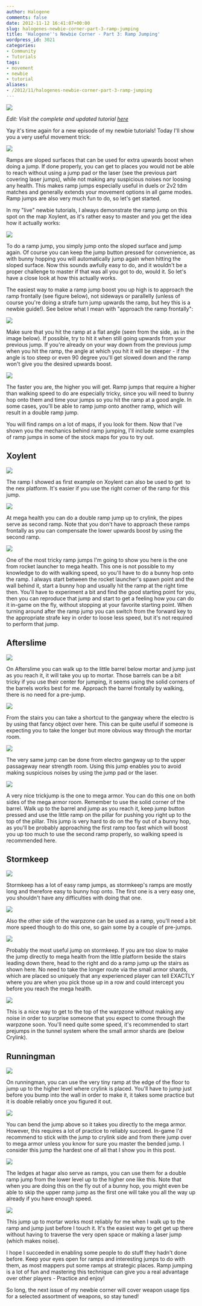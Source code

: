 ```yaml
---
author: Halogene
comments: false
date: 2012-11-12 16:41:07+00:00
slug: halogenes-newbie-corner-part-3-ramp-jumping
title: 'Halogene''s Newbie Corner - Part 3: Ramp Jumping'
wordpress_id: 3021
categories:
- Community
- Tutorials
tags:
- movement
- newbie
- tutorial
aliases:
- /2012/11/halogenes-newbie-corner-part-3-ramp-jumping
---
```


![](/m/uploads/2012/09/newbie-corner-banner2-800x239.png)

*Edit: Visit the complete and updated tutorial [here](http://gitlab.com/xonotic/xonotic/wikis/Halogenes_Newbie_Corner)*

Yay it's time again for a new episode of my newbie tutorials! Today I'll show you a very useful movement trick:

![](/m/uploads/2012/11/RampJumping2.png)

Ramps are sloped surfaces that can be used for extra upwards boost when doing a jump. If done properly, you can get to places you would not be able to reach without using a jump pad or the laser (see the previous part covering laser jumps), while not making any suspicious noises nor loosing any health. This makes ramp jumps especially useful in duels or 2v2 tdm matches and generally extends your movement options in all game modes. Ramp jumps are also very much fun to do, so let's get started.

In my "live" newbie tutorials, I always demonstrate the ramp jump on this spot on the map Xoylent, as it's rather easy to master and you get the idea how it actually works:

![](/m/uploads/2012/11/Xoylent-ramp1.final_1.png)

To do a ramp jump, you simply jump onto the sloped surface and jump again. Of course you can keep the jump button pressed for convenience, as with bunny hopping you will automatically jump again when hitting the sloped surface. Now this sounds awfully easy to do, and it wouldn't be a proper challenge to master if that was all you got to do, would it. So let's have a close look at how this actually works.

The easiest way to make a ramp jump boost you up high is to approach the ramp frontally (see figure below), not sideways or parallelly (unless of course you're doing a strafe turn jump upwards the ramp, but hey this is a newbie guide!). See below what I mean with "approach the ramp frontally":

![](/m/uploads/2012/11/rampjumping-easy.hard_.final_.jpg)

Make sure that you hit the ramp at a flat angle (seen from the side, as in the image below). If possible, try to hit it when still going upwards from your previous jump. If you're already on your way down from the previous jump when you hit the ramp, the angle at which you hit it will be steeper - if the angle is too steep or even 90 degree you'll get slowed down and the ramp won't give you the desired upwards boost.

![](/m/uploads/2012/11/rampjumping-angle.final_.png)

The faster you are, the higher you will get. Ramp jumps that require a higher than walking speed to do are especially tricky, since you will need to bunny hop onto them and time your jumps so you hit the ramp at a good angle. In some cases, you'll be able to ramp jump onto another ramp, which will result in a double ramp jump.

You will find ramps on a lot of maps, if you look for them. Now that I've shown you the mechanics behind ramp jumping, I'll include some examples of ramp jumps in some of the stock maps for you to try out.

## Xoylent

![](/m/uploads/2012/11/xoylent-ramp-1.final_1.png)

The ramp I showed as first example on Xoylent can also be used to get  to the nex platform. It's easier if you use the right corner of the ramp for this jump.

![](/m/uploads/2012/11/xoylent-ramp-2.final_.png)

At mega health you can do a double ramp jump up to crylink, the pipes serve as second ramp. Note that you don't have to approach these ramps frontally as you can compensate the lower upwards boost by using the second ramp.

![](/m/uploads/2012/11/xoylent-ramp-3.final_.png)

One of the most tricky ramp jumps I'm going to show you here is the one from rocket launcher to mega health. This one is not possible to my knowledge to do with walking speed, so you'll have to do a bunny hop onto the ramp. I always start between the rocket launcher's spawn point and the wall behind it, start a bunny hop and usually hit the ramp at the right time then. You'll have to experiment a bit and find the good starting point for you, then you can reproduce that jump and start to get a feeling how you can do it in-game on the fly, without stopping at your favorite starting point. When turning around after the ramp jump you can switch from the forward key to the appropriate strafe key in order to loose less speed, but it's not required to perform that jump.

## Afterslime

![](/m/uploads/2012/11/afterslime-mortar.final_.png)

On Afterslime you can walk up to the little barrel below mortar and jump just as you reach it, it will take you up to mortar. Those barrels can be a bit tricky if you use their center for jumping, it seems using the solid corners of the barrels works best for me. Approach the barrel frontally by walking, there is no need for a pre-jump.

![](/m/uploads/2012/11/afterslime-electro.final_.png)

From the stairs you can take a shortcut to the gangway where the electro is by using that fancy object over here. This can be quite useful if someone is expecting you to take the longer but more obvious way through the mortar room.

![](/m/uploads/2012/11/afterslime-strength.final_1.png)

The very same jump can be done from electro gangway up to the upper passageway near strength room. Using this jump enables you to avoid making suspicious noises by using the jump pad or the laser.

![](/m/uploads/2012/11/afterslime-mega-armor.final_.png)

A very nice trickjump is the one to mega armor. You can do this one on both sides of the mega armor room. Remember to use the solid corner of the barrel. Walk up to the barrel and jump as you reach it, keep jump button pressed and use the little ramp on the pillar for pushing you right up to the top of the pillar. This jump is very hard to do on the fly out of a bunny hop, as you'll be probably approaching the first ramp too fast which will boost you up too much to use the second ramp properly, so walking speed is recommended here.

## Stormkeep

![](/m/uploads/2012/11/stormkeep-25armortunnel1.final_.png)

Stormkeep has a lot of easy ramp jumps, as stormkeep's ramps are mostly long and therefore easy to bunny hop onto. The first one is a very easy one, you shouldn't have any difficulties with doing that one.

![](/m/uploads/2012/11/stormkeep-25armortunnel2.final_.png)

Also the other side of the warpzone can be used as a ramp, you'll need a bit more speed though to do this one, so gain some by a couple of pre-jumps.

![](/m/uploads/2012/11/stormkeep-megahealth.final_.png)

Probably the most useful jump on stormkeep. If you are too slow to make the jump directly to mega health from the little platform beside the stairs leading down there, head to the right and do a ramp jump up the stairs as shown here. No need to take the longer route via the small armor shards, which are placed so uniquely that any experienced player can tell EXACTLY where you are when you pick those up in a row and could intercept you before you reach the mega health.

![](/m/uploads/2012/11/stormkeep-warpzone.final_.png)

This is a nice way to get to the top of the warpzone without making any noise in order to surprise someone that you expect to come through the warpzone soon. You'll need quite some speed, it's recommended to start prejumps in the tunnel system where the small armor shards are (below Crylink).

## Runningman

![](/m/uploads/2012/11/runningman-crylink.final_.png)

On runningman, you can use the very tiny ramp at the edge of the floor to jump up to the higher level where crylink is placed. You'll have to jump just before you bump into the wall in order to make it, it takes some practice but it is doable reliably once you figured it out.

![](/m/uploads/2012/11/runningman-megaarmor.final_.png)

You can bend the jump above so it takes you directly to the mega armor. However, this requires a lot of practice to reliably succeed. In-game I'd recommend to stick with the jump to crylink side and from there jump over to mega armor unless you know for sure you master the bended jump. I consider this jump the hardest one of all that I show you in this post.

![](/m/uploads/2012/11/runningman-hagar-double.final_.png)

The ledges at hagar also serve as ramps, you can use them for a double ramp jump from the lower level up to the higher one like this. Note that when you are doing this on the fly out of a bunny hop, you might even be able to skip the upper ramp jump as the first one will take you all the way up already if you have enough speed.

![](/m/uploads/2012/11/runningman-mortar.final_.png)

This jump up to mortar works most reliably for me when I walk up to the ramp and jump just before I touch it. It's the easiest way to get get up there without having to traverse the very open space or making a laser jump (which makes noise).

I hope I succeeded in enabling some people to do stuff they hadn't done before. Keep your eyes open for ramps and interesting jumps to do with them, as most mappers put some ramps at strategic places. Ramp jumping is a lot of fun and mastering this technique can give you a real advantage over other players - Practice and enjoy!

So long, the next issue of my newbie corner will cover weapon usage tips for a selected assortment of weapons, so stay tuned!
